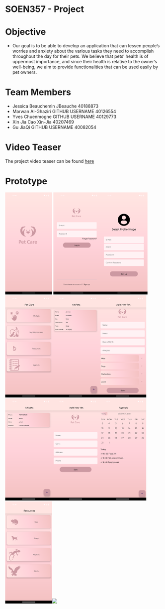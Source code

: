 # SOEN357 - Project

# Objective
- Our goal is to be able to develop an application that can lessen people’s worries and anxiety
about the various tasks they need to accomplish throughout the day for their pets. We
believe that pets’ health is of uppermost importance, and since their health is relative to the
owner’s well-being, we aim to provide functionalities that can be used easily by pet owners.

# Team Members
- Jessica Beauchemin JBeauche 40188873
- Marwan Al-Ghaziri GITHUB USERNAME 40126554
- Yves Chuenmogne GITHUB USERNAME 40129773
- Xin Jia Cao Xin-Jia 40207469
- Gu JiaQi GITHUB USERNAME 40082054

# Video Teaser
The project video teaser can be found [here](https://drive.google.com/file/d/1Zqesgnaz9q8Uc70osxeLAhhyAgAL2Az1/view?usp=sharing)

# Prototype
<img src="Prototype Screenshots/OpeningView.png" width="30%"></img> <img src="Prototype Screenshots/login.png" width="30%"></img><img src="Prototype Screenshots/signup.png" width="30%"></img><img src="Prototype Screenshots/home.png" width="30%"></img><img src="Prototype Screenshots/MyPets.png" width="30%"></img><img src="Prototype Screenshots/AddNewPet.png" width="30%"></img><img src="Prototype Screenshots/MyVets.png" width="30%"></img><img src="Prototype Screenshots/AddNewVet.png" width="30%"></img><img src="Prototype Screenshots/Agenda.png" width="30%"></img><img src="Prototype Screenshots/Resources.png" width="30%"></img><img src="Prototype Screenshots/ResourcesCat.png" width="30%"></img>
